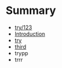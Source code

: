 # Summary

* [try/123](try123.md)
* [Introduction](README.md)
* [try](try.md)
* [third](third.md)
* trypp
* trrr

